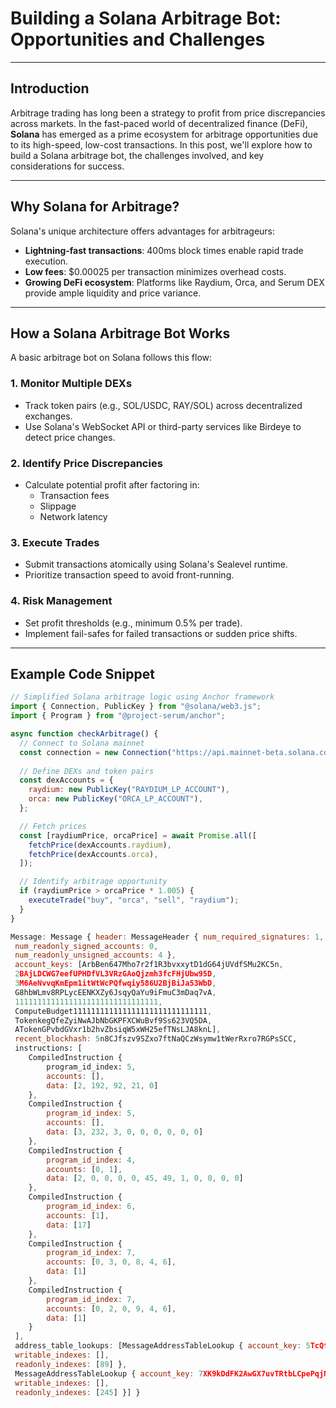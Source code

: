 # Building a Solana Arbitrage Bot: Opportunities and Challenges
---

## Introduction  
Arbitrage trading has long been a strategy to profit from price discrepancies across markets. In the fast-paced world of decentralized finance (DeFi), **Solana** has emerged as a prime ecosystem for arbitrage opportunities due to its high-speed, low-cost transactions. In this post, we'll explore how to build a Solana arbitrage bot, the challenges involved, and key considerations for success.

---

## Why Solana for Arbitrage?  
Solana's unique architecture offers advantages for arbitrageurs:  
- **Lightning-fast transactions**: 400ms block times enable rapid trade execution.  
- **Low fees**: $0.00025 per transaction minimizes overhead costs.  
- **Growing DeFi ecosystem**: Platforms like Raydium, Orca, and Serum DEX provide ample liquidity and price variance.  

---

## How a Solana Arbitrage Bot Works  
A basic arbitrage bot on Solana follows this flow:  

### 1. **Monitor Multiple DEXs**  
   - Track token pairs (e.g., SOL/USDC, RAY/SOL) across decentralized exchanges.  
   - Use Solana's WebSocket API or third-party services like Birdeye to detect price changes.  

### 2. **Identify Price Discrepancies**  
   - Calculate potential profit after factoring in:  
     - Transaction fees  
     - Slippage  
     - Network latency  

### 3. **Execute Trades**  
   - Submit transactions atomically using Solana's Sealevel runtime.  
   - Prioritize transaction speed to avoid front-running.  

### 4. **Risk Management**  
   - Set profit thresholds (e.g., minimum 0.5% per trade).  
   - Implement fail-safes for failed transactions or sudden price shifts.  

---

## Example Code Snippet  
```javascript
// Simplified Solana arbitrage logic using Anchor framework
import { Connection, PublicKey } from "@solana/web3.js";
import { Program } from "@project-serum/anchor";

async function checkArbitrage() {
  // Connect to Solana mainnet
  const connection = new Connection("https://api.mainnet-beta.solana.com");
  
  // Define DEXs and token pairs
  const dexAccounts = {
    raydium: new PublicKey("RAYDIUM_LP_ACCOUNT"),
    orca: new PublicKey("ORCA_LP_ACCOUNT"),
  };

  // Fetch prices
  const [raydiumPrice, orcaPrice] = await Promise.all([
    fetchPrice(dexAccounts.raydium),
    fetchPrice(dexAccounts.orca),
  ]);

  // Identify arbitrage opportunity
  if (raydiumPrice > orcaPrice * 1.005) {
    executeTrade("buy", "orca", "sell", "raydium");
  }
}

Message: Message { header: MessageHeader { num_required_signatures: 1,
 num_readonly_signed_accounts: 0,
 num_readonly_unsigned_accounts: 4 },
 account_keys: [ArbBen647Mho7r2f1R3bvxxytD1dG64jUVdfSMu2KC5n,
 2BAjLDCWG7eefUPHDfVL3VRzGAoQjzmh3fcFHjUbw95D,
 3M6AeNvvqKmEpm1itWtWcPQfwqiy586U2BjBiJa53WbD,
 G8hbWLmv8RPLycEENKXZy6JsqyQaYu9iFmuC3mDaq7vA,
 11111111111111111111111111111111,
 ComputeBudget111111111111111111111111111111,
 TokenkegQfeZyiNwAJbNbGKPFXCWuBvf9Ss623VQ5DA,
 ATokenGPvbdGVxr1b2hvZbsiqW5xWH25efTNsLJA8knL],
 recent_blockhash: 5n8CJfszv9SZxo7ftNaQCzWsymw1tWerRxro7RGPsSCC,
 instructions: [
    CompiledInstruction { 
        program_id_index: 5,
        accounts: [],
        data: [2, 192, 92, 21, 0] 
    },
    CompiledInstruction { 
        program_id_index: 5,
        accounts: [],
        data: [3, 232, 3, 0, 0, 0, 0, 0, 0] 
    },
    CompiledInstruction { 
        program_id_index: 4,
        accounts: [0, 1],
        data: [2, 0, 0, 0, 0, 45, 49, 1, 0, 0, 0, 0] 
    },
    CompiledInstruction { 
        program_id_index: 6,
        accounts: [1],
        data: [17] 
    },
    CompiledInstruction { 
        program_id_index: 7,
        accounts: [0, 3, 0, 8, 4, 6],
        data: [1] 
    },
    CompiledInstruction { 
        program_id_index: 7,
        accounts: [0, 2, 0, 9, 4, 6],
        data: [1] 
    }
 ],
 address_table_lookups: [MessageAddressTableLookup { account_key: 5TcQtDUu2rMSCZV5FajntuV5xNW1aTsCyNoDSME7gUcU,
 writable_indexes: [],
 readonly_indexes: [89] },
 MessageAddressTableLookup { account_key: 7XK9kDdFK2AwGX7uvTRtbLCpePqjNmo8EH1omN2zR45R,
 writable_indexes: [],
 readonly_indexes: [245] }] }


